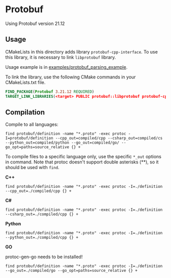 # Protobuf

Using Protobuf version 21.12

## Usage

CMakeLists in this directory adds library `protobuf-cpp-interface`.
To use this library, it is necessary to link `libprotobuf` library.

Usage example is in [examples/protobuf_parsing_example](examples/protobuf_parsing_example).

To link the library, use the following CMake commands in your CMakeLists.txt file.

```cmake
FIND_PACKAGE(Protobuf 3.21.12 REQUIRED)
TARGET_LINK_LIBRARIES(<target> PUBLIC protobuf::libprotobuf protobuf-cpp-interface)
```

## Compilation

Compile to all languages:

```
find protobuf/definition -name "*.proto" -exec protoc -I=protobuf/definition --cpp_out=compiled/cpp --csharp_out=compiled/cs --python_out=compiled/python --go_out=compiled/go/ --go_opt=paths=source_relative {} +
```

To compile files to a specific language only, use the specific `*_out` options in command.
Note that protoc doesn't support double asterisks (**), so it should be used with `find`.

**C++**

```
find protobuf/definition -name "*.proto" -exec protoc -I=./definition --cpp_out=./compiled/cpp {} +
```

**C#**

```
find protobuf/definition -name "*.proto" -exec protoc -I=./definition --csharp_out=./compiled/cpp {} +
```

**Python**

```
find protobuf/definition -name "*.proto" -exec protoc -I=./definition --python_out=./compiled/cpp {} +
```

**GO**

protoc-gen-go needs to be installed!

```
find protobuf/definition -name "*.proto" -exec protoc -I=./definition --go_out=./compiled/go --go_opt=paths=source_relative {} +
```

